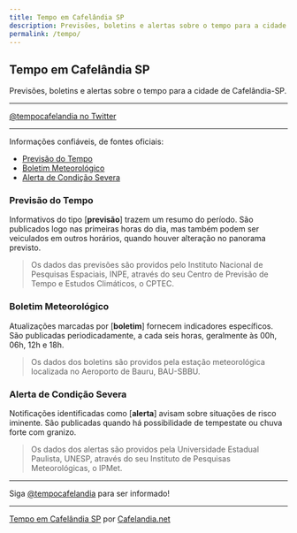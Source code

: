 ```yaml
---
title: Tempo em Cafelândia SP
description: Previsões, boletins e alertas sobre o tempo para a cidade de Cafelândia-SP
permalink: /tempo/
---
```


## Tempo em Cafelândia SP
Previsões, boletins e alertas sobre o tempo para a cidade de Cafelândia-SP.

---

<a rel="noopener nofollow" target="_blank" class="twitter-timeline" data-lang="pt" href="https://twitter.com/tempocafelandia?ref_src=twsrc%5Etfw">@tempocafelandia no Twitter</a>

---

Informações confiáveis, de fontes oficiais:

- [Previsão do Tempo](#previs%C3%A3o-do-tempo)
- [Boletim Meteorológico](#boletim-meteorol%C3%B3gico)
- [Alerta de Condição Severa](#alerta-de-condi%C3%A7%C3%A3o-severa)

### Previsão do Tempo
Informativos do tipo [__previsão__] trazem um resumo do período. São publicados logo nas primeiras horas do dia, mas também podem ser veiculados em outros horários, quando houver alteração no panorama previsto.

> Os dados das previsões são providos pelo Instituto Nacional de Pesquisas Espaciais, INPE, através do seu Centro de Previsão de Tempo e Estudos Climáticos, o CPTEC.

### Boletim Meteorológico
Atualizações marcadas por [__boletim__] fornecem indicadores específicos. São publicadas periodicadamente, a cada seis horas, geralmente às 00h, 06h, 12h e 18h.

> Os dados dos boletins são providos pela estação meteorológica localizada no Aeroporto de Bauru, BAU-SBBU.

### Alerta de Condição Severa
Notificações identificadas como [__alerta__] avisam sobre situações de risco iminente. São publicadas quando há possibilidade de tempestate ou chuva forte com granizo.

> Os dados dos alertas são providos pela Universidade Estadual Paulista, UNESP, através do seu Instituto de Pesquisas Meteorológicas, o IPMet.

---

Siga <a rel="noopener" target="_blank" href="https://twitter.com/tempocafelandia">@tempocafelandia</a> para ser informado!

---

[Tempo em Cafelândia SP](https://www.cafelandia.net/tempo/) por [Cafelandia.net](https://www.cafelandia.net/)

<script async src="https://platform.twitter.com/widgets.js" charset="utf-8"></script>
